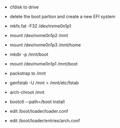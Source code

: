 - cfdisk to drive
- delete the boot partion and create a new EFI system

- mkfs.fat -F32 /dev/nvme0n1p1

- mount /dev/nvme0n1p2 /mnt
- mount /dev/nvme0n1p3 /mnt/home

- mkdir -p /mnt/boot
- mount /dev/nvme0n1p1 /mnt/boot

- packstrap to /mnt

- genfstab -U /mnt > /mnt/etc/fstab

- arch-chroot /mnt

- bootctl --path=/boot install

- edit /boot/loader/loader.conf
- edit /boot/loader/entries/arch.conf